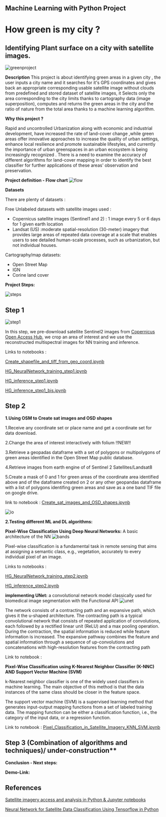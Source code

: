 #
## Machine Learning with Python Project

# How green is my city ?

## Identifying Plant surface on a city with satellite images.

![greenproject](https://user-images.githubusercontent.com/72912247/121811213-02297780-cc64-11eb-9476-6ceffd05d3a8.jpeg)


**Description**
This project is about identifying green areas in a given city , the user inputs a city name and it searches for it's GPS coordinates and gives back an appropriate corresponding usable satellite image without clouds from predefined and stored dataset of satellite images, it Selects only the area corresponding to the city limits thanks to cartography data (image superposition), computes and returns the green areas in the city and the ratio of nature from the total area thanks to a machine learning algorithm.


**Why this project ?**

Rapid and uncontrolled Urbanization along with economic and industrial development, have increased the rate of land-cover change ,while green areas offer innovative approaches to increase the quality of urban settings, enhance local resilience and promote sustainable lifestyles, and currently the importance of urban greenspaces in an urban ecosystem is being increasingly recognized . There is a need to examine the accuracy of different algorithms for land-cover mapping in order to identify the best classifier for further applications of these areas' observation and preservation.


**Project definition - Flow chart**
![flow](https://user-images.githubusercontent.com/72912247/121818590-65c59c00-cc88-11eb-8c6d-80f02a92b048.JPG)

**Datasets**

There are plenty of datasets :

Free Unlabeled datasets with satellite images used :

- Copernicus satellite images (Sentinel1 and 2) : 1 image every 5 or 6 days for 1 given earth location
- Landsat (US) :moderate spatial-resolution (30-meter) imagery that provides large areas of repeated data coverage at a scale that enables users to see detailed human-scale processes, such as urbanization, but not individual houses.

Cartography/map datasets:

- Open Street Map
- IGN
- Corine land cover


**Project Steps:**

![steps](https://user-images.githubusercontent.com/72912247/121821154-79c4ca00-cc97-11eb-87d9-c45aab7ced9a.JPG)



## Step 1

![step1](https://user-images.githubusercontent.com/72912247/121911112-bd6b1280-cd2f-11eb-97d7-c30af0f82da2.JPG)

In this step, we pre-download satellite Sentinel2 images from [Copernicus Open Access Hub](https://scihub.copernicus.eu/dhus/#/home), we crop an area of interest and we use the reconstructed multispectral images for NN training and inference.

Links to notebooks :

[Create_shapefile_and_tiff_from_geo_coord.ipynb](https://github.com/how-green-is-my-city/how-green-is/blob/master/notebooks/Create_shapefile_and_tiff_from_geo_coord.ipynb)

[HG_NeuralNetwork_training_step1.ipynb](https://github.com/how-green-is-my-city/how-green-is/blob/master/notebooks/HG_NeuralNetwork_training_step1.ipynb)

[HG_inference_step1.ipynb](https://github.com/how-green-is-my-city/how-green-is/blob/master/notebooks/HG_inference_step1.ipynb)

[HG_inference_step1_bis.ipynb](https://github.com/how-green-is-my-city/how-green-is/blob/master/notebooks/HG_inference_step1_bis.ipynb)




## Step 2

**1.Using OSM to Create sat images and OSD shapes**

1.Receive any coordinate set or place name and get a coordinate set for data download.

2.Change the area of interest interactively with folium !!NEW!!

3.Retrieve a geopadas dataframe with a set of polygons or multipolygons of green areas identified in the Open Street Map public database.

4.Retrieve images from earth engine of of Sentinel 2 Satellites/Landsat8 

5.Create a mask of 0 and 1 for green areas of the coordinate area identified above and of the dataframe created on 2 or any other geopandas dataframe with a list of polygons identifing green areas and save as a one band TIF file on google drive.

link to notebook : [Create_sat_images_and_OSD_shapes.ipynb](https://github.com/how-green-is-my-city/how-green-is/blob/master/notebooks/Create_sat_images_and_OSD_shapes.ipynb)

![io](https://user-images.githubusercontent.com/72912247/121821733-2a809880-cc9b-11eb-8fe2-20c48ef24d6a.JPG)





**2.Testing different ML and DL algorithms:**

**Pixel-Wise Classification Using Deep Neural Networks:**
A basic architecture of the NN 
![bands](https://user-images.githubusercontent.com/72912247/121820860-4a14c280-cc95-11eb-8648-6ab28852ba7d.jpeg)

Pixel-wise classification is a fundamental task in remote sensing that aims at assigning a semantic
class, e.g., vegetation, accurately to every individual pixel of an image.

Links to notebooks : 

[HG_NeuralNetwork_training_step2.ipynb](https://github.com/how-green-is-my-city/how-green-is/blob/master/notebooks/HG_NeuralNetwork_training_step2.ipynb)

[HG_inference_step2.ipynb](https://github.com/how-green-is-my-city/how-green-is/blob/master/notebooks/HG_inference_step2.ipynb)


**implementing UNet:**
a convolutional network model classically used for biomedical image segmentation with the Functional API
![unet](https://user-images.githubusercontent.com/72912247/121819354-da9ad500-cc8c-11eb-9bb8-3737330143e9.png)

The network consists of a contracting path and an expansive path, which gives it the u-shaped architecture. The contracting path is a typical convolutional network that consists of repeated application of convolutions, each followed by a rectified linear unit (ReLU) and a max pooling operation. During the contraction, the spatial information is reduced while feature information is increased. The expansive pathway combines the feature and spatial information through a sequence of up-convolutions and concatenations with high-resolution features from the contracting path 

Link to notebook :





**Pixel-Wise Classification using K-Nearest Neighbor Classifier (K-NNC) AND Support Vector Machine (SVM)**

k-Nearest neighbor classifier is one of the widely used classifiers in machine learning. The main objective of this method is that the data instances of the same class should be closer in the feature space.

The support vector machine (SVM) is a supervised learning method that generates input-output mapping functions from a set of labeled training data. The mapping function can be either a classification function, i.e., the category of the input data, or a regression function.

Link to notebook : [Pixel_Classification_in_Satellite_Imagery_KNN_SVM.ipynb](https://github.com/how-green-is-my-city/how-green-is/blob/master/notebooks/Pixel_Classification_in_Satellite_Imagery_KNN%2C_SVM%20(1).ipynb)


## Step 3 (Combination of algorithms and techniques)/ under-construction**

**Conclusion - Next steps:**



**Demo-Link:**



## References

[Satellite imagery access and analysis in Python & Jupyter notebooks](https://towardsdatascience.com/satellite-imagery-access-and-analysis-in-python-jupyter-notebooks-387971ece84b)

[Neural Network for Satellite Data Classification Using Tensorflow in Python](https://towardsdatascience.com/neural-network-for-satellite-data-classification-using-tensorflow-in-python-a13bcf38f3e1)
